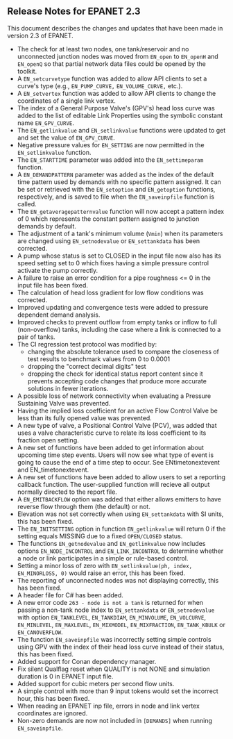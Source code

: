 >
## Release Notes for EPANET 2.3

This document describes the changes and updates that have been made in version 2.3 of EPANET.

 - The check for at least two nodes, one tank/reservoir and no unconnected junction nodes was moved from `EN_open` to `EN_openH` and `EN_openQ` so that partial network data files could be opened by the toolkit.
 - A `EN_setcurvetype` function was added to allow API clients to set a curve's type (e.g., `EN_PUMP_CURVE,` `EN_VOLUME_CURVE,` etc.).
 - A `EN_setvertex` function was added to allow API clients to change the coordinates of a single link vertex.
 - The index of a General Purpose Valve's (GPV's) head loss curve was added to the list of editable Link Properties using the symbolic constant name `EN_GPV_CURVE`.
 - The `EN_getlinkvalue` and `EN_setlinkvalue` functions were updated to get and set the value of `EN_GPV_CURVE`.
 - Negative pressure values for `EN_SETTING` are now permitted in the `EN_setlinkvalue` function. 
 - The `EN_STARTTIME` parameter was added into the `EN_settimeparam` function.
 - A `EN_DEMANDPATTERN` parameter was added as the index of the default time pattern used by demands with no specific pattern assigned. It can be set or retrieved with the `EN_setoption` and `EN_getoption` functions, respectively, and is saved to file when the `EN_saveinpfile` function is called.
 - The `EN_getaveragepatternvalue` function will now accept a pattern index of 0 which represents the constant pattern assigned to junction demands by default.
 - The adjustment of a tank's minimum volume (`Vmin`) when its parameters are changed using `EN_setnodevalue` or `EN_settankdata` has been corrected. 
 - A pump whose status is set to CLOSED in the input file now also has its speed setting set to 0 which fixes having a simple pressure control activate the pump correctly.
 - A failure to raise an error condition for a pipe roughness <= 0 in the input file has been fixed.
 - The calculation of head loss gradient for low flow conditions was corrected.
 - Improved updating and convergence tests were added to pressure dependent demand analysis.
 - Improved checks to prevent outflow from empty tanks or inflow to full (non-overflow) tanks, including the case where a link is connected to a pair of tanks.
 - The CI regression test protocol was modified by:
   - changing the absolute tolerance used to compare the closeness of test results to benchmark values from 0 to 0.0001
   - dropping the "correct decimal digits" test 
   - dropping the check for identical status report content since it prevents accepting code changes that produce more accurate solutions in fewer iterations.
 - A possible loss of network connectivity when evaluating a Pressure Sustaining Valve was prevented.
 - Having the implied loss coefficient for an active Flow Control Valve be less than its fully opened value was prevented.
 - A new type of valve, a Positional Control Valve (PCV), was added that uses a valve characteristic curve to relate its loss coefficient to its fraction open setting. 
 - A new set of functions have been added to get information about upcoming time step events. Users will now see what type of event is going to cause the end of a time step to occur. See ENtimetonextevent and EN_timetonextevent.
 - A new set of functions have been added to allow users to set a reporting callback function. The user-supplied function will recieve all output normally directed to the report file.
 - A `EN_EMITBACKFLOW` option was added that either allows emitters to have reverse flow through them (the default) or not.
 - Elevation was not set correctly when using `EN_settankdata` with SI units, this has been fixed.
 - The `EN_INITSETTING` option in function `EN_getlinkvalue` will return 0 if the setting equals MISSING due to a fixed `OPEN/CLOSED` status.
 - The functions `EN_getnodevalue` and `EN_getlinkvalue` now includes options `EN_NODE_INCONTROL` and `EN_LINK_INCONTROL` to determine whether a node or link participates in a simple or rule-based control.
 - Setting a minor loss of zero with `EN_setlinkvalue(ph, index, EN_MINORLOSS, 0)` would raise an error, this has been fixed.
 - The reporting of unconnected nodes was not displaying correctly, this has been fixed.
 - A header file for C# has been added.
 - A new error code `263 - node is not a tank` is returned for when passing a non-tank node index to `EN_settankdata` or `EN_setnodevalue` with option `EN_TANKLEVEL`, `EN_TANKDIAM`, `EN_MINVOLUME`, `EN_VOLCURVE`, `EN_MINLEVEL`, `EN_MAXLEVEL`, `EN_MIXMODEL`, `EN_MIXFRACTION`, `EN_TANK_KBULK` or `EN_CANOVERFLOW`.
 - The function `EN_saveinpfile` was incorrectly setting simple controls using GPV with the index of their head loss curve instead of their status, this has been fixed.
 - Added support for Conan dependency manager.
 - Fix silent Qualflag reset when QUALITY is not NONE and simulation duration is 0 in EPANET input file.
 - Added support for cubic meters per second flow units.
 - A simple control with more than 9 input tokens would set the incorrect hour, this has been fixed.
 - When reading an EPANET inp file, errors in node and link vertex coordinates are ignored.
 - Non-zero demands are now not included in `[DEMANDS]` when running `EN_saveinpfile`.
